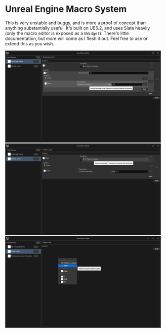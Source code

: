 # Unreal Engine Macro System

This is very unstable and buggy, and is more a proof of concept than anything substantially useful. It's built on UE5.2, and uses Slate heavily (only the macro editor is exposed as a `UWidget`).
There's little documentation, but more will come as I flesh it out. Feel free to use or extend this as you wish.

![Screenshot1](Screenshot1.png)
![Screenshot2](Screenshot2.png)
![Screenshot3](Screenshot3.png)
